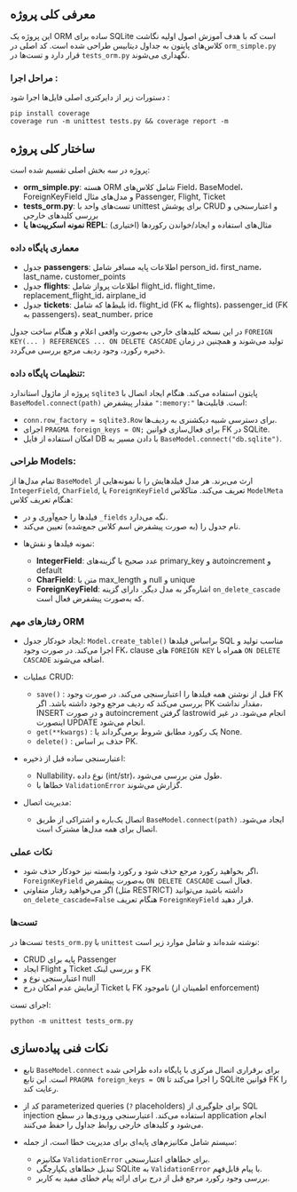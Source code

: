 ## معرفی کلی پروژه

این پروژه یک ORM ساده برای SQLite است که با هدف آموزش اصول اولیه نگاشت کلاس‌های پایتون به جداول دیتابیس طراحی شده است.
کد اصلی در `orm_simple.py` قرار دارد و تست‌ها در `tests_orm.py` نگهداری می‌شوند.

### مراحل اجرا :

دستورات زیر از دایرکتری اصلی فایل‌ها اجرا شود :

```
pip install coverage
coverage run -m unittest tests.py && coverage report -m
```

## ساختار کلی پروژه

پروژه در سه بخش اصلی تقسیم شده است:

* **orm\_simple.py**: هسته ORM شامل کلاس‌های Field، BaseModel، ForeignKeyField و مدل‌های مثال Passenger, Flight, Ticket
* **tests\_orm.py**: تست‌های واحد با unittest برای پوشش CRUD و اعتبارسنجی و بررسی کلیدهای خارجی
* **نمونه اسکریپت‌ها یا REPL**: مثال‌های استفاده و ایجاد/خواندن رکوردها (اختیاری)

### معماری پایگاه داده

* جدول **passengers**: اطلاعات پایه مسافر شامل person\_id، first\_name، last\_name، customer\_points
* جدول **flights**: اطلاعات پرواز شامل flight\_id، flight\_time، replacement\_flight\_id، airplane\_id
* جدول **tickets**: بلیط‌ها که شامل id، flight\_id (FK به flights)، passenger\_id (FK به passengers)، seat\_number، price

در این نسخه کلیدهای خارجی به‌صورت واقعی اعلام و هنگام ساخت جدول `FOREIGN KEY(... ) REFERENCES ... ON DELETE CASCADE` تولید می‌شوند و همچنین در زمان ذخیره رکورد، وجود ردیف مرجع بررسی می‌گردد.

### تنظیمات پایگاه داده:

پروژه از ماژول استاندارد `sqlite3` پایتون استفاده می‌کند. هنگام ایجاد اتصال با `BaseModel.connect(path)` مقدار پیشفرض `":memory:"` است. قابلیت‌ها:

* `conn.row_factory = sqlite3.Row` برای دسترسی شبیه دیکشنری به ردیف‌ها.
* اجرای `PRAGMA foreign_keys = ON;` برای فعال‌سازی قوانین FK در SQLite.
* امکان استفاده از فایل DB با دادن مسیر به `BaseModel.connect("db.sqlite")`.

### طراحی Models:

تمام مدل‌ها از `BaseModel` ارث می‌برند. هر مدل فیلدهایش را با نمونه‌هایی از `IntegerField`, `CharField`, یا `ForeignKeyField` تعریف می‌کند. متاکلاس `ModelMeta` هنگام تعریف کلاس:

* فیلدها را جمع‌آوری و در `_fields` نگه می‌دارد.
* نام جدول را (به صورت پیشفرض اسم کلاس جمع‌شده) تعیین می‌کند.

- نمونه فیلدها و نقش‌ها:

  * **IntegerField**: عدد صحیح با گزینه‌های primary\_key و autoincrement و default
  * **CharField**: متن با max\_length و null و unique
  * **ForeignKeyField**: اشاره‌گر به مدل دیگر. دارای گزینه `on_delete_cascade` که به‌صورت پیشفرض فعال است.

### رفتارهای مهم ORM

* ایجاد خودکار جدول: `Model.create_table()` براساس فیلدها SQL مناسب تولید و اجرا می‌کند. در صورت وجود FK، clause های `FOREIGN KEY` همراه با `ON DELETE CASCADE` اضافه می‌شوند.
* عملیات CRUD:

  * `save()` : قبل از نوشتن همه فیلدها را اعتبارسنجی می‌کند. در صورت وجود FK بررسی می‌کند که ردیف مرجع وجود داشته باشد. اگر PK مقدار نداشت، INSERT و در صورت autoincrement گرفتن lastrowid انجام می‌شود. در غیر اینصورت UPDATE انجام می‌شود.
  * `get(**kwargs)` : یک رکورد مطابق شروط برمی‌گرداند یا None.
  * `delete()` : حذف بر اساس PK.
* اعتبارسنجی ساده قبل از ذخیره:

  * Nullability، نوع داده (int/str)، طول متن بررسی می‌شود.
  * خطاها با `ValidationError` گزارش می‌شوند.
* مدیریت اتصال:

  * اتصال یک‌باره و اشتراکی از طریق `BaseModel.connect(path)` ایجاد می‌شود. اتصال برای همه مدل‌ها مشترک است.

### نکات عملی

* اگر بخواهید رکورد مرجع حذف شود و رکورد وابسته نیز خودکار حذف شود، `ForeignKeyField` به‌صورت پیشفرض `ON DELETE CASCADE` فعال است.
* اگر می‌خواهید رفتار متفاوتی (مثل RESTRICT) داشته باشید می‌توانید `on_delete_cascade=False` هنگام تعریف `ForeignKeyField` قرار دهید.

### تست‌ها

تست‌ها در `tests_orm.py` با `unittest` نوشته شده‌اند و شامل موارد زیر است:

* CRUD پایه برای Passenger
* ایجاد Flight و Ticket و بررسی لینک FK
* اعتبارسنجی نوع و null
* آزمایش عدم امکان درج Ticket با FK ناموجود (اطمینان از enforcement)

اجرای تست:

```
python -m unittest tests_orm.py
```

## نکات فنی پیاده‌سازی

* تابع `BaseModel.connect` برای برقراری اتصال مرکزی با پایگاه داده طراحی شده است. این تابع `PRAGMA foreign_keys = ON` را اجرا می‌کند تا SQLite قوانین FK را رعایت کند.

>

* کد از parameterized queries (`?` placeholders) برای جلوگیری از SQL injection استفاده می‌کند. اعتبارسنجی ورودی‌ها در سطح application انجام می‌شود و کلیدهای خارجی روابط جداول را حفظ می‌کنند.

>

* سیستم شامل مکانیزم‌های پایه‌ای برای مدیریت خطا است، از جمله:

  * مکانیزم `ValidationError` برای خطاهای اعتبارسنجی.
  * تبدیل خطاهای یکپارچگی SQLite به `ValidationError` با پیام قابل‌فهم.
  * بررسی وجود رکورد مرجع قبل از درج برای ارائه پیام خطای مفید به کاربر.
